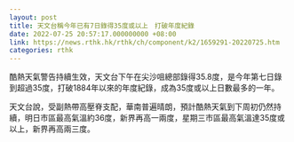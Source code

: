 ```yaml
---
layout: post
title: 天文台稱今年已有7日錄得35度或以上　打破年度紀錄
date: 2022-07-25 20:57:17.000000000 +08:00
link: https://news.rthk.hk/rthk/ch/component/k2/1659291-20220725.htm
categories: rthk
---
```


酷熱天氣警告持續生效，天文台下午在尖沙咀總部錄得35.8度，是今年第七日錄到超過35度，打破1884年以來的年度紀錄，成為35度或以上日數最多的一年。

天文台說，受副熱帶高壓脊支配，華南普遍晴朗，預計酷熱天氣到下周初仍然持續，明日市區最高氣溫約36度，新界再高一兩度，星期三市區最高氣溫達35度或以上，新界再高兩三度。
